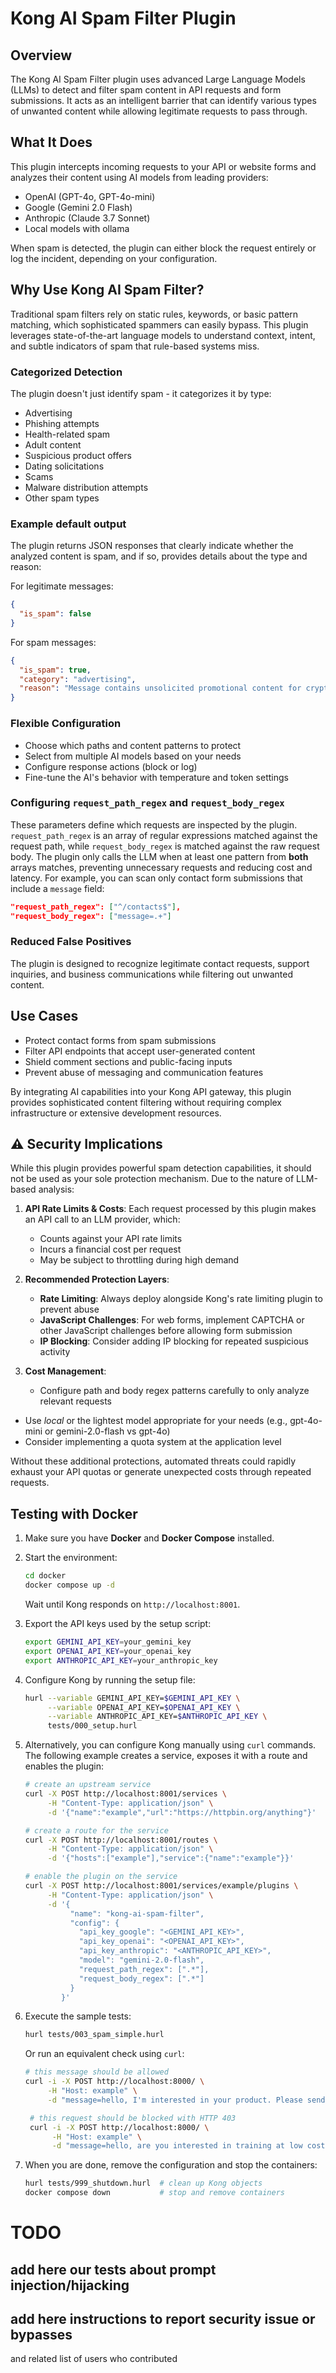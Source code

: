 # Kong AI Spam Filter Plugin

## Overview
The Kong AI Spam Filter plugin uses advanced Large Language Models (LLMs) to detect and filter spam content in API requests and form submissions. It acts as an intelligent barrier that can identify various types of unwanted content while allowing legitimate requests to pass through.

## What It Does
This plugin intercepts incoming requests to your API or website forms and analyzes their content using AI models from leading providers:

- OpenAI (GPT-4o, GPT-4o-mini)
- Google (Gemini 2.0 Flash)
- Anthropic (Claude 3.7 Sonnet)
- Local models with ollama

When spam is detected, the plugin can either block the request entirely or log the incident, depending on your configuration.

## Why Use Kong AI Spam Filter?
Traditional spam filters rely on static rules, keywords, or basic pattern matching, which sophisticated spammers can easily bypass. This plugin leverages state-of-the-art language models to understand context, intent, and subtle indicators of spam that rule-based systems miss.

### Categorized Detection
The plugin doesn't just identify spam - it categorizes it by type:
- Advertising
- Phishing attempts
- Health-related spam
- Adult content
- Suspicious product offers
- Dating solicitations
- Scams
- Malware distribution attempts
- Other spam types

### Example default output
The plugin returns JSON responses that clearly indicate whether the analyzed content is spam, and if so, provides details about the type and reason:

For legitimate messages:
```json
{
  "is_spam": false
}
```

For spam messages:
```json
{
  "is_spam": true,
  "category": "advertising",
  "reason": "Message contains unsolicited promotional content for cryptocurrency investment"
}
```

### Flexible Configuration
- Choose which paths and content patterns to protect
- Select from multiple AI models based on your needs
- Configure response actions (block or log)
- Fine-tune the AI's behavior with temperature and token settings

### Configuring `request_path_regex` and `request_body_regex`
These parameters define which requests are inspected by the plugin. `request_path_regex` is an array of regular expressions matched against the request path, while `request_body_regex` is matched against the raw request body. The plugin only calls the LLM when at least one pattern from **both** arrays matches, preventing unnecessary requests and reducing cost and latency. For example, you can scan only contact form submissions that include a `message` field:

```json
"request_path_regex": ["^/contacts$"],
"request_body_regex": ["message=.+"]
```

### Reduced False Positives
The plugin is designed to recognize legitimate contact requests, support inquiries, and business communications while filtering out unwanted content.

## Use Cases
- Protect contact forms from spam submissions
- Filter API endpoints that accept user-generated content
- Shield comment sections and public-facing inputs
- Prevent abuse of messaging and communication features

By integrating AI capabilities into your Kong API gateway, this plugin provides sophisticated content filtering without requiring complex infrastructure or extensive development resources.

## ⚠️ Security Implications
While this plugin provides powerful spam detection capabilities, it should not be used as your sole protection mechanism. Due to the nature of LLM-based analysis:

1. **API Rate Limits & Costs**: Each request processed by this plugin makes an API call to an LLM provider, which:
   - Counts against your API rate limits
   - Incurs a financial cost per request
   - May be subject to throttling during high demand

2. **Recommended Protection Layers**:
   - **Rate Limiting**: Always deploy alongside Kong's rate limiting plugin to prevent abuse
   - **JavaScript Challenges**: For web forms, implement CAPTCHA or other JavaScript challenges before allowing form submission
   - **IP Blocking**: Consider adding IP blocking for repeated suspicious activity

3. **Cost Management**:
   - Configure path and body regex patterns carefully to only analyze relevant requests
  - Use *local* or the lightest model appropriate for your needs (e.g., gpt-4o-mini or gemini-2.0-flash vs gpt-4o)
   - Consider implementing a quota system at the application level

Without these additional protections, automated threats could rapidly exhaust your API quotas or generate unexpected costs through repeated requests.

## Testing with Docker

1. Make sure you have **Docker** and **Docker Compose** installed.
2. Start the environment:

   ```bash
   cd docker
   docker compose up -d
   ```

   Wait until Kong responds on `http://localhost:8001`.
3. Export the API keys used by the setup script:

   ```bash
   export GEMINI_API_KEY=your_gemini_key
   export OPENAI_API_KEY=your_openai_key
   export ANTHROPIC_API_KEY=your_anthropic_key
   ```

4. Configure Kong by running the setup file:

   ```bash
   hurl --variable GEMINI_API_KEY=$GEMINI_API_KEY \
        --variable OPENAI_API_KEY=$OPENAI_API_KEY \
        --variable ANTHROPIC_API_KEY=$ANTHROPIC_API_KEY \
        tests/000_setup.hurl
   ```

5. Alternatively, you can configure Kong manually using `curl` commands.
   The following example creates a service, exposes it with a route and
   enables the plugin:

   ```bash
   # create an upstream service
   curl -X POST http://localhost:8001/services \
        -H "Content-Type: application/json" \
        -d '{"name":"example","url":"https://httpbin.org/anything"}'

   # create a route for the service
   curl -X POST http://localhost:8001/routes \
        -H "Content-Type: application/json" \
        -d '{"hosts":["example"],"service":{"name":"example"}}'

   # enable the plugin on the service
   curl -X POST http://localhost:8001/services/example/plugins \
        -H "Content-Type: application/json" \
        -d '{
             "name": "kong-ai-spam-filter",
             "config": {
               "api_key_google": "<GEMINI_API_KEY>",
               "api_key_openai": "<OPENAI_API_KEY>",
               "api_key_anthropic": "<ANTHROPIC_API_KEY>",
               "model": "gemini-2.0-flash",
               "request_path_regex": [".*"],
               "request_body_regex": [".*"]
             }
           }'
   ```

6. Execute the sample tests:

   ```bash
   hurl tests/003_spam_simple.hurl
   ```

   Or run an equivalent check using `curl`:

   ```bash
   # this message should be allowed
   curl -i -X POST http://localhost:8000/ \
        -H "Host: example" \
        -d "message=hello, I'm interested in your product. Please send me more information."

    # this request should be blocked with HTTP 403
    curl -i -X POST http://localhost:8000/ \
         -H "Host: example" \
         -d "message=hello, are you interested in training at low costs? Visit our website traninglowcost dot com."
   ```

7. When you are done, remove the configuration and stop the containers:

   ```bash
   hurl tests/999_shutdown.hurl  # clean up Kong objects
   docker compose down           # stop and remove containers
   ```
# TODO


## add here our tests about prompt injection/hijacking

## add here instructions to report security issue or bypasses
and related list of users who contributed

